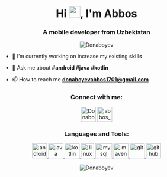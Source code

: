<h1 align="center">Hi <img src="https://raw.githubusercontent.com/wasabeef/wasabeef/master/icons/wave.gif" width="30px">, I'm Abbos</h1>
<h3 align="center">A mobile developer from Uzbekistan</h3>

<p align="center"> <img src="https://komarev.com/ghpvc/?username=Donaboyev" alt="Donaboyev" /> </p>

- 🌱 I’m currently working on increase my existing **skills**

- 💬 Ask me about **#android #java #kotlin**

- 📫 How to reach me **donaboyevabbos1701@gmail.com**

<p align="center">
<h3 align="center">Connect with me:</h3>
</p>

<p align="center">  <a href="https://t.me/donaboyev" target="blank"><img align="middle" src="https://user-images.githubusercontent.com/56734609/104541252-13357480-5643-11eb-896c-cec4e18ce112.png" alt="Donaboyev" height="40" width="40" /></a>
<a href="https://instagram.com/abbos_donaboyev" target="blank"><img align="middle" src="https://user-images.githubusercontent.com/56734609/104541419-69a2b300-5643-11eb-971f-039c9fc60eb3.png" alt="abbos_donaboyev" height="40" width="40" /></a></p>

<h3 align="center">Languages and Tools:</h3>


<p align="center">  
  <a href="https://developer.android.com" target="_blank"> <img src="https://user-images.githubusercontent.com/56734609/104542135-c2bf1680-5644-11eb-86cb-c0584c5a7208.png" alt="android" width="40" height="40"/>
  </a> </a> </a> </a> </a> </a>
  <a href="https://www.java.com" target="_blank"> <img src="https://user-images.githubusercontent.com/56734609/104541549-a1115f80-5643-11eb-9022-528543fdd0af.png" alt="java" width="40" height="40"/>
</a> 
<a href="https://kotlinlang.org" target="_blank"> <img src="https://user-images.githubusercontent.com/56734609/104541639-d4ec8500-5643-11eb-94aa-bb6dae939c67.png" alt="kotlin" width="40" height="40"/> 
</a> 
<a href="https://www.linux.org/" target="_blank"> <img src="https://user-images.githubusercontent.com/56734609/104542721-e8005480-5645-11eb-9980-28b7e7e4db38.png" alt="linux" width="35" height="40"/> 
</a> 
<a href="https://www.mysql.com/" target="_blank"> <img src="https://user-images.githubusercontent.com/56734609/105128271-838d3b80-5b04-11eb-81e6-8ad05957b4d5.png" alt="mysql" width="45" height="40"/> 
</a> 
<a href="https://maven.apache.org/" target="_blank"> <img src="https://user-images.githubusercontent.com/56734609/106140532-b680a080-6190-11eb-9b8a-c28d46984655.png" alt="maven" width="40" height="40"/> 
</a>
<a href="https://git-scm.com/" target="_blank"> <img src="https://user-images.githubusercontent.com/56734609/106285172-f6658780-6265-11eb-903b-fe5d85504ffd.png" alt="git" width="40" height="40"/> 
</a>
<a href="https://github.com/" target="_blank"> <img src="https://user-images.githubusercontent.com/56734609/106285505-64aa4a00-6266-11eb-9507-fca28ab4d534.png" alt="github" width="40" height="40"/> 
</a>
</p>


<p align="center"><img align="center" src="https://github-readme-stats.vercel.app/api/top-langs/?username=Donaboyev&layout=compact" alt="Donaboyev" /></p>
